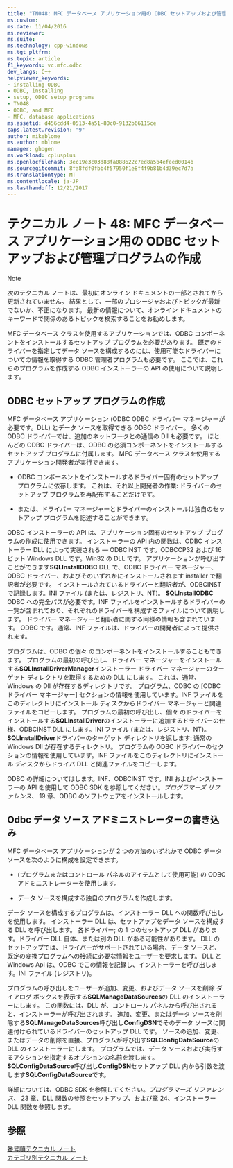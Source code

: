 ```yaml
---
title: "TN048: MFC データベース アプリケーション用の ODBC セットアップおよび管理プログラムの作成 |Microsoft ドキュメント"
ms.custom: 
ms.date: 11/04/2016
ms.reviewer: 
ms.suite: 
ms.technology: cpp-windows
ms.tgt_pltfrm: 
ms.topic: article
f1_keywords: vc.mfc.odbc
dev_langs: C++
helpviewer_keywords:
- installing ODBC
- ODBC, installing
- setup, ODBC setup programs
- TN048
- ODBC, and MFC
- MFC, database applications
ms.assetid: d456cdd4-0513-4a51-80c0-9132b66115ce
caps.latest.revision: "9"
author: mikeblome
ms.author: mblome
manager: ghogen
ms.workload: cplusplus
ms.openlocfilehash: 3ec19e3c03d88fa088622c7ed8a5b4efeed0014b
ms.sourcegitcommit: 8fa8fdf0fbb4f57950f1e8f4f9b81b4d39ec7d7a
ms.translationtype: MT
ms.contentlocale: ja-JP
ms.lasthandoff: 12/21/2017
---
```

# <a name="tn048-writing-odbc-setup-and-administration-programs-for-mfc-database-applications"></a>テクニカル ノート 48: MFC データベース アプリケーション用の ODBC セットアップおよび管理プログラムの作成
> [!NOTE]
>  次のテクニカル ノートは、最初にオンライン ドキュメントの一部とされてから更新されていません。 結果として、一部のプロシージャおよびトピックが最新でないか、不正になります。 最新の情報について、オンライン ドキュメントのキーワードで関係のあるトピックを検索することをお勧めします。  
  
 MFC データベース クラスを使用するアプリケーションでは、ODBC コンポーネントをインストールするセットアップ プログラムを必要があります。 既定のドライバーを指定してデータ ソースを構成するのには、使用可能なドライバーについての情報を取得する ODBC 管理者プログラムも必要です。 ここでは、これらのプログラムを作成する ODBC インストーラーの API の使用について説明します。  
  
##  <a name="_mfcnotes_writing_an_odbc_setup_program"></a>ODBC セットアップ プログラムの作成  
 MFC データベース アプリケーション (ODBC ODBC ドライバー マネージャーが必要です。DLL) とデータ ソースを取得できる ODBC ドライバー。 多くの ODBC ドライバーでは、追加のネットワークとの通信の Dll も必要です。 ほとんどの ODBC ドライバーは、ODBC の必須コンポーネントをインストールするセットアップ プログラムに付属します。 MFC データベース クラスを使用するアプリケーション開発者が実行できます。  
  
-   ODBC コンポーネントをインストールするドライバー固有のセットアップ プログラムに依存します。 これは、それ以上開発者の作業: ドライバーのセットアップ プログラムを再配布することだけです。  
  
-   または、ドライバー マネージャーとドライバーのインストールは独自のセットアップ プログラムを記述することができます。  
  
 ODBC インストーラーの API は、アプリケーション固有のセットアップ プログラムの作成に使用できます。 インストーラーの API 内の関数は、ODBC インストーラー DLL によって実装される — ODBCINST です。ODBCCP32 および 16 ビット Windows DLL です。Win32 の DLL です。 アプリケーションが呼び出すことができます**SQLInstallODBC** DLL で、ODBC ドライバー マネージャー、ODBC ドライバー、およびそのいずれかにインストールされます installer で翻訳者が必要です。 インストールされているドライバーと翻訳者が、ODBCINST で記録します。INI ファイル (または、レジストリ、NT)。 **SQLInstallODBC** ODBC への完全パスが必要です。INF ファイルをインストールするドライバーの一覧が含まれており、それぞれのドライバーを構成するファイルについて説明します。 ドライバー マネージャーと翻訳者に関する同様の情報も含まれています。 ODBC です。通常、INF ファイルは、ドライバーの開発者によって提供されます。  
  
 プログラムは、ODBC の個々 のコンポーネントをインストールすることもできます。 プログラムの最初の呼び出し、ドライバー マネージャーをインストールする**SQLInstallDriverManager**インストーラー ドライバー マネージャーのターゲット ディレクトリを取得するための DLL にします。 これは、通常、Windows の Dll が存在するディレクトリです。 プログラム、ODBC の [ODBC ドライバー マネージャー] セクションの情報を使用しています。INF ファイルをこのディレクトリにインストール ディスクからドライバー マネージャーと関連ファイルをコピーします。 プログラムの最初の呼び出し、個々 のドライバーをインストールする**SQLInstallDriver**のインストーラーに追加するドライバーの仕様、ODBCINST DLL にします。INI ファイル (または、レジストリ、NT)。 **SQLInstallDriver**ドライバーのターゲット ディレクトリを返します: 通常の Windows Dll が存在するディレクトリ。 プログラムの ODBC ドライバーのセクションの情報を使用しています。INF ファイルをこのディレクトリにインストール ディスクからドライバ DLL と関連ファイルをコピーします。  
  
 ODBC の詳細についてはします。INF、ODBCINST です。INI およびインストーラーの API を使用して ODBC SDK を参照してください。*プログラマーズ リファレンス、* 19 章、ODBC のソフトウェアをインストールします。  
  
##  <a name="_mfcnotes_writing_an_odbc_administrator"></a>Odbc データ ソース アドミニストレーターの書き込み  
 MFC データベース アプリケーションが 2 つの方法のいずれかで ODBC データ ソースを次のように構成を設定できます。  
  
-   (プログラムまたはコントロール パネルのアイテムとして使用可能) の ODBC アドミニストレーターを使用します。  
  
-   データ ソースを構成する独自のプログラムを作成します。  
  
 データ ソースを構成するプログラムは、インストーラー DLL への関数呼び出しを使用します。 インストーラー DLL は、セットアップをデータ ソースを構成する DLL を呼び出します。 各ドライバー; の 1 つのセットアップ DLL があります。ドライバー DLL 自体、または別の DLL がある可能性があります。 DLL のセットアップでは、ドライバーがサポートされている場合、データ ソースと、既定の変換プログラムへの接続に必要な情報をユーザーを要求します。 DLL と Windows Api は、ODBC でこの情報を記録し、インストーラーを呼び出します。INI ファイル (レジストリ)。  
  
 プログラムの呼び出しをユーザーが追加、変更、およびデータ ソースを削除 ダイアログ ボックスを表示する**SQLManageDataSources**の DLL のインストーラーにします。 この関数には、DLL が、コントロール パネルから呼び出されると、インストーラーが呼び出されます。 追加、変更、またはデータ ソースを削除する**SQLManageDataSources**呼び出し**ConfigDSN**でそのデータ ソースに関連付けられているドライバーのセットアップ DLL です。 ソースの追加、変更、またはデータの削除を直接、プログラムが呼び出す**SQLConfigDataSource**の DLL のインストーラーにします。 プログラムでは、データ ソースおよび実行するアクションを指定するオプションの名前を渡します。 **SQLConfigDataSource**呼び出し**ConfigDSN**セットアップ DLL 内から引数を渡します**SQLConfigDataSource**です。  
  
 詳細については、ODBC SDK を参照してください。*プログラマーズ リファレンス、* 23 章、DLL 関数の参照をセットアップ、および章 24、インストーラー DLL 関数を参照します。  
  
## <a name="see-also"></a>参照  
 [番号順テクニカル ノート](../mfc/technical-notes-by-number.md)   
 [カテゴリ別テクニカル ノート](../mfc/technical-notes-by-category.md)

